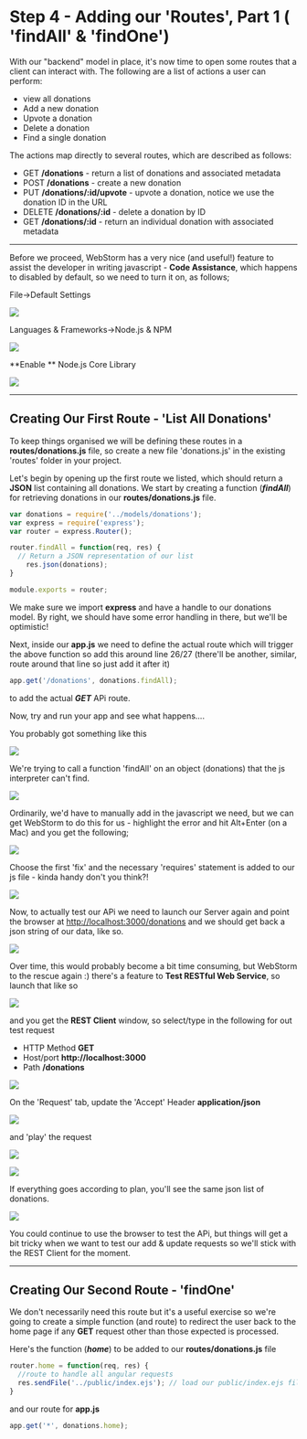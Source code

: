 
# Step 4 - Adding our 'Routes', Part 1 ( 'findAll' & 'findOne')

With our "backend" model in place, it's now time to open some routes that a client can interact with. The following are a list of actions a user can perform:

* view all donations
* Add a new donation
* Upvote a donation
* Delete a donation
* Find a single donation

The actions map directly to several routes, which are described as follows:

* GET **/donations** - return a list of donations and associated metadata
* POST **/donations** - create a new donation
* PUT **/donations/:id/upvote** - upvote a donation, notice we use the donation ID in the URL
* DELETE **/donations/:id** - delete a donation by ID
* GET **/donations/:id** - return an individual donation with associated metadata

---
Before we proceed, WebStorm has a very nice (and useful!) feature to assist the developer in writing javascript - **Code Assistance**, which happens to disabled by default, so we need to turn it on, as follows;

File->Default Settings

![](../lab02/images/lab02s10.png)

Languages & Frameworks->Node.js & NPM

![](../lab02/images/lab02s11.png)

**Enable ** Node.js Core Library

![](../lab02/images/lab02s12.png)

---

## Creating Our First Route - 'List All Donations'

To keep things organised we will be defining these routes in a **routes/donations.js** file, so create a new file 'donations.js' in the existing 'routes' folder in your project.

Let's begin by opening up the first route we listed, which should return a **JSON** list containing all donations. We start by creating a function (***findAll***) for retrieving donations in our **routes/donations.js** file.

```javascript
var donations = require('../models/donations');
var express = require('express');
var router = express.Router();

router.findAll = function(req, res) {
  // Return a JSON representation of our list
    res.json(donations);
}

module.exports = router;
```
We make sure we import **express** and have a handle to our donations model. By right, we should have some error handling in there, but we'll be optimistic!

Next, inside our **app.js** we need to define the actual route which will trigger the above function so add this around line 26/27 (there'll be another, similar, route around that line so just add it after it)

```javascript
app.get('/donations', donations.findAll);
```
to add the actual ***GET*** APi route.

Now, try and run your app and see what happens....

You probably got something like this

![](../lab02/images/lab02s13.png)

We're trying to call a function 'findAll' on an object (donations) that the js interpreter can't find.

![](../lab02/images/lab02s14.png)

Ordinarily, we'd have to manually add in the javascript we need, but we can get WebStorm to do this for us - highlight the error and hit Alt+Enter (on a Mac) and you get the following;

![](../lab02/images/lab02s15.png)

Choose the first 'fix' and the necessary 'requires' statement is added to our js file - kinda handy don't you think?!

![](../lab02/images/lab02s16.png)

Now, to actually test our APi we need to launch our Server again and point the browser at [http://localhost:3000/donations](http://localhost:3000/donations) and we should get back a json string of our data, like so.

![](../lab02/images/lab02s22.png)

Over time, this would probably become a bit time consuming, but WebStorm to the rescue again :) there's a feature to **Test RESTful Web Service**, so launch that like so

![](../lab02/images/lab02s17.png)

and you get the **REST Client** window, so select/type in the following for out test request

* HTTP Method **GET**
* Host/port **http://localhost:3000**
* Path **/donations**

![](../lab02/images/lab02s18.png)

On the 'Request' tab, update the 'Accept' Header **application/json**

![](../lab02/images/lab02s20.png)

and 'play' the request

![](../lab02/images/lab02s23.png)

![](../lab02/images/lab02s23a.png)

If everything goes according to plan, you'll see the same json list of donations.

![](../lab02/images/lab02s19.png)


You could continue to use the browser to test the APi, but things will get a bit tricky when we want to test our add & update requests so we'll stick with the REST Client for the moment.

---
## Creating Our Second Route - 'findOne'

We don't necessarily need this route but it's a useful exercise so we're going to create a simple function (and route) to redirect the user back to the home page if any **GET** request other than those expected is processed.

Here's the function (***home***) to be added to our **routes/donations.js** file

```javascript
router.home = function(req, res) {
  //route to handle all angular requests
  res.sendFile('../public/index.ejs'); // load our public/index.ejs file
}
```
and our route for **app.js**

```javascript
app.get('*', donations.home);
```
